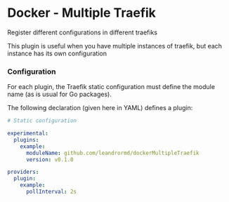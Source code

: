 # Docker - Multiple Traefik

Register different configurations in different traefiks

This plugin is useful when you have multiple instances of traefik, but each instance has its own configuration

### Configuration

For each plugin, the Traefik static configuration must define the module name (as is usual for Go packages).

The following declaration (given here in YAML) defines a plugin:

```yaml
# Static configuration

experimental:
  plugins:
    example:
      moduleName: github.com/leandrormd/dockerMultipleTraefik
      version: v0.1.0

providers:
  plugin:
    example:
      pollInterval: 2s
```